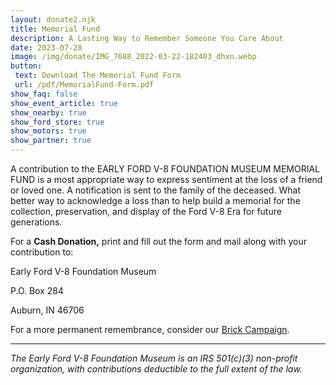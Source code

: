 ```yaml
---
layout: donate2.njk
title: Memorial Fund
description: A Lasting Way to Remember Someone You Care About
date: 2023-07-28
image: /img/donate/IMG_7688_2022-03-22-182403_dhxn.webp
button: 
 text: Download The Memorial Fund Form
 url: /pdf/MemorialFund-Form.pdf
show_faq: false
show_event_article: true
show_nearby: true
show_ford_store: true
show_motors: true
show_partner: true
---
```

A contribution to the EARLY FORD V-8 FOUNDATION MUSEUM MEMORIAL FUND is a most appropriate way to express sentiment at the loss of a friend or loved one. A notification is sent to the family of the deceased. What better way to acknowledge a loss than to help build a memorial for the collection, preservation, and display of the Ford V-8 Era for future generations.  
  
For a **Cash Donation,** print and fill out the form and mail along with your contribution to:

Early Ford V-8 Foundation Museum

P.O. Box 284

Auburn, IN 46706  
  
For a more permanent remembrance, consider our [Brick Campaign](https://fordv8foundation.org/donate/brick-campaign).

--- 
_The Early Ford V-8 Foundation Museum is an IRS 501(c)(3) non-profit organization, with contributions deductible to the full extent of the law._

